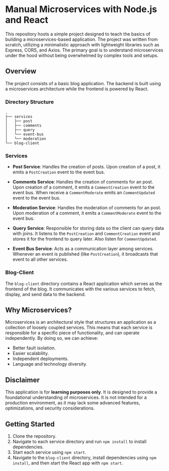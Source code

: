 # Manual Microservices with Node.js and React

This repository hosts a simple project designed to teach the basics of building a microservices-based application. The project was written from scratch, utilizing a minimalistic approach with lightweight libraries such as Express, CORS, and Axios. The primary goal is to understand microservices under the hood without being overwhelmed by complex tools and setups.

## Overview

The project consists of a basic blog application. The backend is built using a microservices architecture while the frontend is powered by React.

### Directory Structure

```
.
├── services
│   ├── post
│   ├── comments
│   ├── query
│   └── event-bus
│   └── moderation
└── blog-client
```

### Services

- **Post Service**: Handles the creation of posts. Upon creation of a post, it emits a `PostCreation` event to the event bus.
  
- **Comments Service**: Handles the creation of comments for an post. Upon creation of a comment, it emits a `CommentCreation` event to the event bus. When receive a `CommentModerate` emits an `CommentUpdated` event to the event bus.

- **Moderation Service**: Handles the moderation of comments for an post. Upon moderation of a comment, it emits a `CommentModerate` event to the event bus.
  
- **Query Service**: Responsible for storing data so the client can query data with joins. It listens to the `PostCreation` and `CommentCreation` event and stores it for the frontend to query later. Also listen for `CommentUpdated`.
  
- **Event Bus Service**: Acts as a communication layer among services. Whenever an event is published (like `PostCreation`), it broadcasts that event to all other services.

### Blog-Client

The `blog-client` directory contains a React application which serves as the frontend of the blog. It communicates with the various services to fetch, display, and send data to the backend.

## Why Microservices?

Microservices is an architectural style that structures an application as a collection of loosely coupled services. This means that each service is responsible for a specific piece of functionality, and can operate independently. By doing so, we can achieve:

- Better fault isolation.
- Easier scalability.
- Independent deployments.
- Language and technology diversity.

## Disclaimer

This application is for **learning purposes only**. It is designed to provide a foundational understanding of microservices. It is not intended for a production environment, as it may lack some advanced features, optimizations, and security considerations.

## Getting Started

1. Clone the repository.
2. Navigate to each service directory and run `npm install` to install dependencies.
3. Start each service using `npm start`.
4. Navigate to the `blog-client` directory, install dependencies using `npm install`, and then start the React app with `npm start`.
